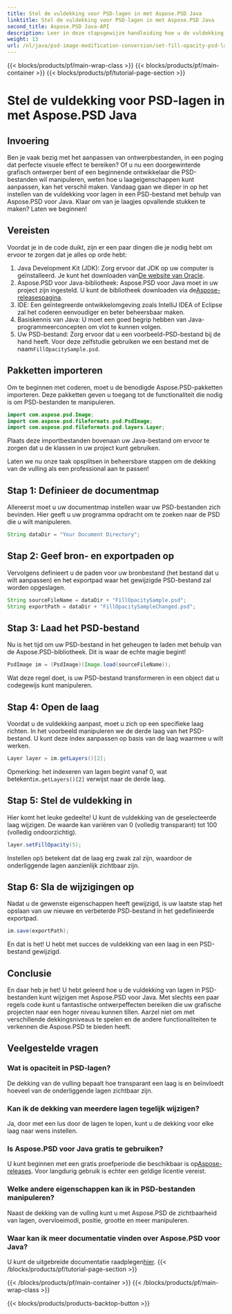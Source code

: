 ```yaml
---
title: Stel de vuldekking voor PSD-lagen in met Aspose.PSD Java
linktitle: Stel de vuldekking voor PSD-lagen in met Aspose.PSD Java
second_title: Aspose.PSD Java-API
description: Leer in deze stapsgewijze handleiding hoe u de vuldekking voor PSD-lagen instelt met Aspose.PSD voor Java. Verbeter uw grafische ontwerpprojecten efficiënt.
weight: 13
url: /nl/java/psd-image-modification-conversion/set-fill-opacity-psd-layers/
---
```


{{< blocks/products/pf/main-wrap-class >}}
{{< blocks/products/pf/main-container >}}
{{< blocks/products/pf/tutorial-page-section >}}

# Stel de vuldekking voor PSD-lagen in met Aspose.PSD Java

## Invoering
Ben je vaak bezig met het aanpassen van ontwerpbestanden, in een poging dat perfecte visuele effect te bereiken? Of u nu een doorgewinterde grafisch ontwerper bent of een beginnende ontwikkelaar die PSD-bestanden wil manipuleren, weten hoe u laageigenschappen kunt aanpassen, kan het verschil maken. Vandaag gaan we dieper in op het instellen van de vuldekking voor lagen in een PSD-bestand met behulp van Aspose.PSD voor Java. Klaar om van je laagjes opvallende stukken te maken? Laten we beginnen!
## Vereisten
Voordat je in de code duikt, zijn er een paar dingen die je nodig hebt om ervoor te zorgen dat je alles op orde hebt:
1.  Java Development Kit (JDK): Zorg ervoor dat JDK op uw computer is geïnstalleerd. Je kunt het downloaden van[De website van Oracle](https://www.oracle.com/java/technologies/javase-downloads.html).
2.  Aspose.PSD voor Java-bibliotheek: Aspose.PSD voor Java moet in uw project zijn ingesteld. U kunt de bibliotheek downloaden via de[Aspose-releasespagina](https://releases.aspose.com/psd/java/).
3. IDE: Een geïntegreerde ontwikkelomgeving zoals IntelliJ IDEA of Eclipse zal het coderen eenvoudiger en beter beheersbaar maken.
4. Basiskennis van Java: U moet een goed begrip hebben van Java-programmeerconcepten om vlot te kunnen volgen.
5.  Uw PSD-bestand: Zorg ervoor dat u een voorbeeld-PSD-bestand bij de hand heeft. Voor deze zelfstudie gebruiken we een bestand met de naam`FillOpacitySample.psd`.
## Pakketten importeren
Om te beginnen met coderen, moet u de benodigde Aspose.PSD-pakketten importeren. Deze pakketten geven u toegang tot de functionaliteit die nodig is om PSD-bestanden te manipuleren.
```java
import com.aspose.psd.Image;
import com.aspose.psd.fileformats.psd.PsdImage;
import com.aspose.psd.fileformats.psd.layers.Layer;
```
Plaats deze importbestanden bovenaan uw Java-bestand om ervoor te zorgen dat u de klassen in uw project kunt gebruiken.

Laten we nu onze taak opsplitsen in beheersbare stappen om de dekking van de vulling als een professional aan te passen!
## Stap 1: Definieer de documentmap
Allereerst moet u uw documentmap instellen waar uw PSD-bestanden zich bevinden. Hier geeft u uw programma opdracht om te zoeken naar de PSD die u wilt manipuleren.
```java
String dataDir = "Your Document Directory";
```
## Stap 2: Geef bron- en exportpaden op
Vervolgens definieert u de paden voor uw bronbestand (het bestand dat u wilt aanpassen) en het exportpad waar het gewijzigde PSD-bestand zal worden opgeslagen.
```java
String sourceFileName = dataDir + "FillOpacitySample.psd";
String exportPath = dataDir + "FillOpacitySampleChanged.psd";
```
## Stap 3: Laad het PSD-bestand
Nu is het tijd om uw PSD-bestand in het geheugen te laden met behulp van de Aspose.PSD-bibliotheek. Dit is waar de echte magie begint!
```java
PsdImage im = (PsdImage)(Image.load(sourceFileName));
```
Wat deze regel doet, is uw PSD-bestand transformeren in een object dat u codegewijs kunt manipuleren.
## Stap 4: Open de laag
Voordat u de vuldekking aanpast, moet u zich op een specifieke laag richten. In het voorbeeld manipuleren we de derde laag van het PSD-bestand. U kunt deze index aanpassen op basis van de laag waarmee u wilt werken.
```java
Layer layer = im.getLayers()[2];
```
 Opmerking: het indexeren van lagen begint vanaf 0, wat betekent`im.getLayers()[2]` verwijst naar de derde laag.
## Stap 5: Stel de vuldekking in
Hier komt het leuke gedeelte! U kunt de vuldekking van de geselecteerde laag wijzigen. De waarde kan variëren van 0 (volledig transparant) tot 100 (volledig ondoorzichtig).
```java
layer.setFillOpacity(5);
```
 Instellen op`5` betekent dat de laag erg zwak zal zijn, waardoor de onderliggende lagen aanzienlijk zichtbaar zijn.
## Stap 6: Sla de wijzigingen op
Nadat u de gewenste eigenschappen heeft gewijzigd, is uw laatste stap het opslaan van uw nieuwe en verbeterde PSD-bestand in het gedefinieerde exportpad.
```java
im.save(exportPath);
```
En dat is het! U hebt met succes de vuldekking van een laag in een PSD-bestand gewijzigd.
## Conclusie
En daar heb je het! U hebt geleerd hoe u de vuldekking van lagen in PSD-bestanden kunt wijzigen met Aspose.PSD voor Java. Met slechts een paar regels code kunt u fantastische ontwerpeffecten bereiken die uw grafische projecten naar een hoger niveau kunnen tillen. Aarzel niet om met verschillende dekkingsniveaus te spelen en de andere functionaliteiten te verkennen die Aspose.PSD te bieden heeft.
## Veelgestelde vragen
### Wat is opaciteit in PSD-lagen?
De dekking van de vulling bepaalt hoe transparant een laag is en beïnvloedt hoeveel van de onderliggende lagen zichtbaar zijn.
### Kan ik de dekking van meerdere lagen tegelijk wijzigen?
Ja, door met een lus door de lagen te lopen, kunt u de dekking voor elke laag naar wens instellen.
### Is Aspose.PSD voor Java gratis te gebruiken?
 U kunt beginnen met een gratis proefperiode die beschikbaar is op[Aspose-releases](https://releases.aspose.com/). Voor langdurig gebruik is echter een geldige licentie vereist.
### Welke andere eigenschappen kan ik in PSD-bestanden manipuleren?
Naast de dekking van de vulling kunt u met Aspose.PSD de zichtbaarheid van lagen, overvloeimodi, positie, grootte en meer manipuleren.
### Waar kan ik meer documentatie vinden over Aspose.PSD voor Java?
 U kunt de uitgebreide documentatie raadplegen[hier](https://reference.aspose.com/psd/java/).
{{< /blocks/products/pf/tutorial-page-section >}}

{{< /blocks/products/pf/main-container >}}
{{< /blocks/products/pf/main-wrap-class >}}

{{< blocks/products/products-backtop-button >}}
